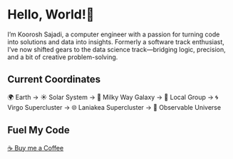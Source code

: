 # Hello, World!👋
I’m Koorosh Sajadi, a computer engineer with a passion for turning code into solutions and data into insights. Formerly a software track enthusiast, I’ve now shifted gears to the data science track—bridging logic, precision, and a bit of creative problem-solving.

## Current Coordinates
🌍 Earth → ☀️ Solar System → 🌌 Milky Way Galaxy → 🌠 Local Group → 🌀 Virgo Supercluster → 🌐 Laniakea Supercluster → 🌌 Observable Universe

## Fuel My Code
<a href="https://buymeacoffee.com/kooroshsaji" target="_blank" class="buy-me-a-coffee">
  <span class="coffee-icon">☕</span> Buy me a Coffee 
</a>

<!--
**kooroshsajadi/kooroshsajadi** is a ✨ _special_ ✨ repository because its `README.md` (this file) appears on your GitHub profile.

Here are some ideas to get you started:

- 🔭 I’m currently working on ...
- 🌱 I’m currently learning ...
- 👯 I’m looking to collaborate on ...
- 🤔 I’m looking for help with ...
- 💬 Ask me about ...
- 📫 How to reach me: ...
- 😄 Pronouns: ...
- ⚡ Fun fact: ...
-->
